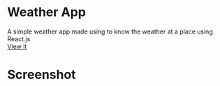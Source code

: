 # Weather App
A simple weather app made using to know the weather at a place using React.js </br>
[View it](https://weatherreactjs.netlify.app/)

# Screenshot


